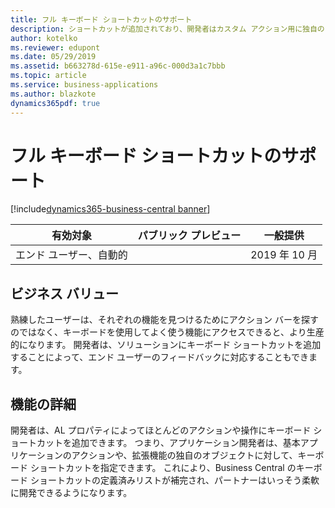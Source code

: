 ```yaml
---
title: フル キーボード ショートカットのサポート
description: ショートカットが追加されており、開発者はカスタム アクション用に独自のキーボード ショートカットを追加できます。
author: kotelko
ms.reviewer: edupont
ms.date: 05/29/2019
ms.assetid: b663278d-615e-e911-a96c-000d3a1c7bbb
ms.topic: article
ms.service: business-applications
ms.author: blazkote
dynamics365pdf: true
---
```

# フル キーボード ショートカットのサポート
[!include[dynamics365-business-central banner](../includes/dynamics365-business-central.md)]

| 有効対象    |  パブリック プレビュー | 一般提供 | 
| ---------- | ---------- |---------- |
|エンド ユーザー、自動的|| 2019 年 10 月|


## ビジネス バリュー
<!-- bv start -->
熟練したユーザーは、それぞれの機能を見つけるためにアクション バーを探すのではなく、キーボードを使用してよく使う機能にアクセスできると、より生産的になります。 開発者は、ソリューションにキーボード ショートカットを追加することによって、エンド ユーザーのフィードバックに対応することもできます。 
<!-- bv end -->



## 機能の詳細
<!--feature detail start -->
開発者は、AL プロパティによってほとんどのアクションや操作にキーボード ショートカットを追加できます。 つまり、アプリケーション開発者は、基本アプリケーションのアクションや、拡張機能の独自のオブジェクトに対して、キーボード ショートカットを指定できます。 これにより、Business Central のキーボード ショートカットの定義済みリストが補完され、パートナーはいっそう柔軟に開発できるようになります。
<!--feature detail end -->










